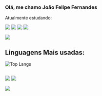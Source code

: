 ### Olá, me chamo João Felipe Fernandes 
Atualmente estudando:

![](https://img.shields.io/badge/Java-ED8B00?style=for-the-badge&logo=openjdk&logoColor=white)
![](https://img.shields.io/badge/Python-14354C?style=for-the-badge&logo=python&logoColor=white)
![](https://img.shields.io/badge/Swift-FA7343?style=for-the-badge&logo=swift&logoColor=white)
![](https://img.shields.io/badge/HTML-239120?style=for-the-badge&logo=html5&logoColor=white)

<div/>
  
  ![](https://github-readme-stats.vercel.app/api?username=joaofernandesLORD&show_icons=true&hide=contribs,prs&cache_seconds=86400&theme=calm_pink) 
  
</div>

## Linguagens Mais usadas:
![Top Langs](https://github-readme-stats.vercel.app/api/top-langs/?username=joaofernandesLORD&layout=compact)
##

<a href = "mailto:lord.pinguim20@gmail.com"><img src="https://img.shields.io/badge/-Gmail-%23333?style=for-the-badge&logo=gmail&logoColor=white" target="_blank"></a>
<a href="in/joão-felipe-fernandes-3884142a0" target="_blank"><img src="https://img.shields.io/badge/-LinkedIn-%230077B5?style=for-the-badge&logo=linkedin&logoColor=white" target="_blank"></a> 

  <img src="https://visitcount.itsvg.in/api?id=LORD&label=Profile%20Views&color=12&icon=5&pretty=true" />
</a>
